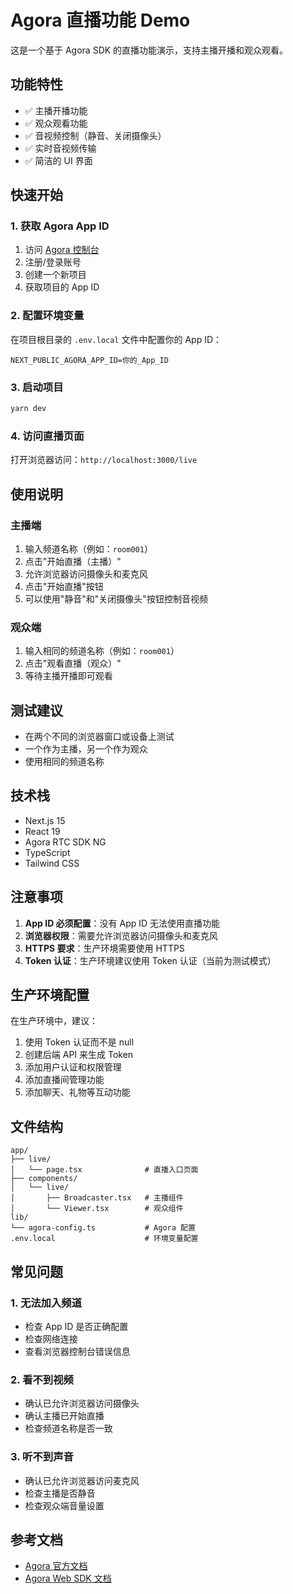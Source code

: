 # Agora 直播功能 Demo

这是一个基于 Agora SDK 的直播功能演示，支持主播开播和观众观看。

## 功能特性

- ✅ 主播开播功能
- ✅ 观众观看功能
- ✅ 音视频控制（静音、关闭摄像头）
- ✅ 实时音视频传输
- ✅ 简洁的 UI 界面

## 快速开始

### 1. 获取 Agora App ID

1. 访问 [Agora 控制台](https://console.agora.io/)
2. 注册/登录账号
3. 创建一个新项目
4. 获取项目的 App ID

### 2. 配置环境变量

在项目根目录的 `.env.local` 文件中配置你的 App ID：

```env
NEXT_PUBLIC_AGORA_APP_ID=你的_App_ID
```

### 3. 启动项目

```bash
yarn dev
```

### 4. 访问直播页面

打开浏览器访问：`http://localhost:3000/live`

## 使用说明

### 主播端

1. 输入频道名称（例如：`room001`）
2. 点击"开始直播（主播）"
3. 允许浏览器访问摄像头和麦克风
4. 点击"开始直播"按钮
5. 可以使用"静音"和"关闭摄像头"按钮控制音视频

### 观众端

1. 输入相同的频道名称（例如：`room001`）
2. 点击"观看直播（观众）"
3. 等待主播开播即可观看

## 测试建议

- 在两个不同的浏览器窗口或设备上测试
- 一个作为主播，另一个作为观众
- 使用相同的频道名称

## 技术栈

- Next.js 15
- React 19
- Agora RTC SDK NG
- TypeScript
- Tailwind CSS

## 注意事项

1. **App ID 必须配置**：没有 App ID 无法使用直播功能
2. **浏览器权限**：需要允许浏览器访问摄像头和麦克风
3. **HTTPS 要求**：生产环境需要使用 HTTPS
4. **Token 认证**：生产环境建议使用 Token 认证（当前为测试模式）

## 生产环境配置

在生产环境中，建议：

1. 使用 Token 认证而不是 null
2. 创建后端 API 来生成 Token
3. 添加用户认证和权限管理
4. 添加直播间管理功能
5. 添加聊天、礼物等互动功能

## 文件结构

```
app/
├── live/
│   └── page.tsx              # 直播入口页面
├── components/
│   └── live/
│       ├── Broadcaster.tsx   # 主播组件
│       └── Viewer.tsx        # 观众组件
lib/
└── agora-config.ts           # Agora 配置
.env.local                    # 环境变量配置
```

## 常见问题

### 1. 无法加入频道

- 检查 App ID 是否正确配置
- 检查网络连接
- 查看浏览器控制台错误信息

### 2. 看不到视频

- 确认已允许浏览器访问摄像头
- 确认主播已开始直播
- 检查频道名称是否一致

### 3. 听不到声音

- 确认已允许浏览器访问麦克风
- 检查主播是否静音
- 检查观众端音量设置

## 参考文档

- [Agora 官方文档](https://docs.agora.io/cn/)
- [Agora Web SDK 文档](https://docs.agora.io/cn/Interactive%20Broadcast/API%20Reference/web_ng/index.html)
